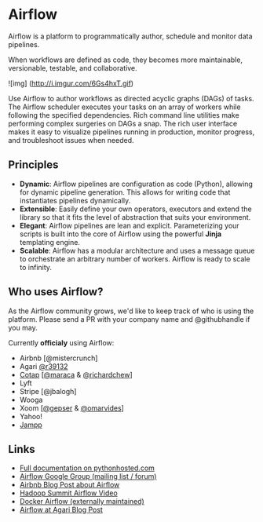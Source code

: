 # Airflow

Airflow is a platform to programmatically author, schedule and monitor 
data pipelines.

When workflows are defined as code, they becomes more maintainable, 
versionable, testable, and collaborative.

![img] (http://i.imgur.com/6Gs4hxT.gif)

Use Airflow to author workflows as directed acyclic graphs (DAGs) of tasks. 
The Airflow scheduler executes your tasks on an array of workers while 
following the specified dependencies. Rich command line utilities make 
performing complex surgeries on DAGs a snap. The rich user interface 
makes it easy to visualize pipelines running in production, 
monitor progress, and troubleshoot issues when needed.

## Principles

- **Dynamic**:  Airflow pipelines are configuration as code (Python), allowing for dynamic pipeline generation. This allows for writing code that instantiates pipelines dynamically.
- **Extensible**:  Easily define your own operators, executors and extend the library so that it fits the level of abstraction that suits your environment.
- **Elegant**:  Airflow pipelines are lean and explicit. Parameterizing your scripts is built into the core of Airflow using the powerful **Jinja** templating engine.
- **Scalable**:  Airflow has a modular architecture and uses a message queue to orchestrate an arbitrary number of workers. Airflow is ready to scale to infinity.

## Who uses Airflow?

As the Airflow community grows, we'd like to keep track of who is using
the platform. Please send a PR with your company name and @githubhandle 
if you may.

Currently **officialy** using Airflow:

* Airbnb [@mistercrunch]
* Agari [@r39132](https://github.com/r39132)
* [Cotap](https://github.com/cotap/) [[@maraca](https://github.com/maraca) & [@richardchew](https://github.com/richardchew)]
* Lyft
* Stripe [@jbalogh]
* Wooga
* Xoom [[@gepser](https://github.com/gepser) & [@omarvides](https://github.com/omarvides)]
* Yahoo!
* [Jampp](https://github.com/jampphq)

## Links 

* [Full documentation on pythonhosted.com](http://pythonhosted.org/airflow/)
* [Airflow Google Group (mailing list / forum)](https://groups.google.com/forum/#!forum/airbnb_airflow) 
* [Airbnb Blog Post about Airflow](http://nerds.airbnb.com/airflow/)
* [Hadoop Summit Airflow Video](https://www.youtube.com/watch?v=oYp49mBwH60)
* [Docker Airflow (externally maintained)](https://github.com/puckel/docker-airflow)
* [Airflow at Agari Blog Post](http://agari.com/blog/airflow-agari)
